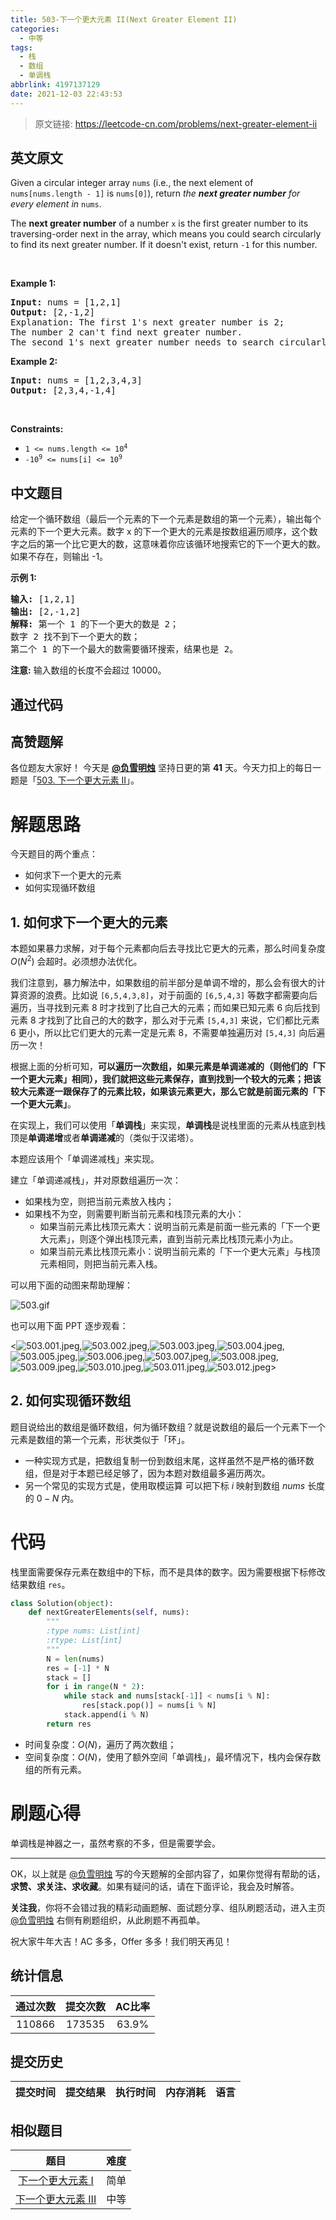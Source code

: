 ```yaml
---
title: 503-下一个更大元素 II(Next Greater Element II)
categories:
  - 中等
tags:
  - 栈
  - 数组
  - 单调栈
abbrlink: 4197137129
date: 2021-12-03 22:43:53
---
```


> 原文链接: https://leetcode-cn.com/problems/next-greater-element-ii


## 英文原文
<div><p>Given a circular integer array <code>nums</code> (i.e., the next element of <code>nums[nums.length - 1]</code> is <code>nums[0]</code>), return <em>the <strong>next greater number</strong> for every element in</em> <code>nums</code>.</p>

<p>The <strong>next greater number</strong> of a number <code>x</code> is the first greater number to its traversing-order next in the array, which means you could search circularly to find its next greater number. If it doesn&#39;t exist, return <code>-1</code> for this number.</p>

<p>&nbsp;</p>
<p><strong>Example 1:</strong></p>

<pre>
<strong>Input:</strong> nums = [1,2,1]
<strong>Output:</strong> [2,-1,2]
Explanation: The first 1&#39;s next greater number is 2; 
The number 2 can&#39;t find next greater number. 
The second 1&#39;s next greater number needs to search circularly, which is also 2.
</pre>

<p><strong>Example 2:</strong></p>

<pre>
<strong>Input:</strong> nums = [1,2,3,4,3]
<strong>Output:</strong> [2,3,4,-1,4]
</pre>

<p>&nbsp;</p>
<p><strong>Constraints:</strong></p>

<ul>
	<li><code>1 &lt;= nums.length &lt;= 10<sup>4</sup></code></li>
	<li><code>-10<sup>9</sup> &lt;= nums[i] &lt;= 10<sup>9</sup></code></li>
</ul>
</div>

## 中文题目
<div><p>给定一个循环数组（最后一个元素的下一个元素是数组的第一个元素），输出每个元素的下一个更大元素。数字 x 的下一个更大的元素是按数组遍历顺序，这个数字之后的第一个比它更大的数，这意味着你应该循环地搜索它的下一个更大的数。如果不存在，则输出 -1。</p>

<p><strong>示例 1:</strong></p>

<pre>
<strong>输入:</strong> [1,2,1]
<strong>输出:</strong> [2,-1,2]
<strong>解释:</strong> 第一个 1 的下一个更大的数是 2；
数字 2 找不到下一个更大的数； 
第二个 1 的下一个最大的数需要循环搜索，结果也是 2。
</pre>

<p><strong>注意:</strong> 输入数组的长度不会超过 10000。</p>
</div>

## 通过代码
<RecoDemo>
</RecoDemo>


## 高赞题解
各位题友大家好！ 今天是 **[@负雪明烛](/u/fuxuemingzhu/)** 坚持日更的第 **41** 天。今天力扣上的每日一题是「[503. 下一个更大元素 II](https://leetcode-cn.com/problems/next-greater-element-ii/)」。

# 解题思路

今天题目的两个重点：


- 如何求下一个更大的元素
- 如何实现循环数组


## 1. 如何求下一个更大的元素

本题如果暴力求解，对于每个元素都向后去寻找比它更大的元素，那么时间复杂度 $O(N^2)$ 会超时。必须想办法优化。


我们注意到，暴力解法中，如果数组的前半部分是单调不增的，那么会有很大的计算资源的浪费。比如说 `[6,5,4,3,8]`，对于前面的 `[6,5,4,3]` 等数字都需要向后遍历，当寻找到元素 8 时才找到了比自己大的元素；而如果已知元素 6 向后找到元素 8 才找到了比自己的大的数字，那么对于元素 `[5,4,3]` 来说，它们都比元素 6 更小，所以比它们更大的元素一定是元素 8，不需要单独遍历对 `[5,4,3]` 向后遍历一次！


根据上面的分析可知，**可以遍历一次数组，如果元素是单调递减的（则他们的「下一个更大元素」相同），我们就把这些元素保存，直到找到一个较大的元素；把该较大元素逐一跟保存了的元素比较，如果该元素更大，那么它就是前面元素的「下一个更大元素」**。

在实现上，我们可以使用「**单调栈**」来实现，**单调栈**是说栈里面的元素从栈底到栈顶是**单调递增**或者**单调递减**的（类似于汉诺塔）。


本题应该用个「单调递减栈」来实现。


建立「单调递减栈」，并对原数组遍历一次：

- 如果栈为空，则把当前元素放入栈内；
- 如果栈不为空，则需要判断当前元素和栈顶元素的大小：
  - 如果当前元素比栈顶元素大：说明当前元素是前面一些元素的「下一个更大元素」，则逐个弹出栈顶元素，直到当前元素比栈顶元素小为止。
  - 如果当前元素比栈顶元素小：说明当前元素的「下一个更大元素」与栈顶元素相同，则把当前元素入栈。



可以用下面的动图来帮助理解：


![503.gif](../images/next-greater-element-ii-0.gif)

也可以用下面 PPT 逐步观看：

<![503.001.jpeg](../images/next-greater-element-ii-1.jpeg),![503.002.jpeg](../images/next-greater-element-ii-2.jpeg),![503.003.jpeg](../images/next-greater-element-ii-3.jpeg),![503.004.jpeg](../images/next-greater-element-ii-4.jpeg),![503.005.jpeg](../images/next-greater-element-ii-5.jpeg),![503.006.jpeg](../images/next-greater-element-ii-6.jpeg),![503.007.jpeg](../images/next-greater-element-ii-7.jpeg),![503.008.jpeg](../images/next-greater-element-ii-8.jpeg),![503.009.jpeg](../images/next-greater-element-ii-9.jpeg),![503.010.jpeg](../images/next-greater-element-ii-10.jpeg),![503.011.jpeg](../images/next-greater-element-ii-11.jpeg),![503.012.jpeg](../images/next-greater-element-ii-12.jpeg)>


## 2. 如何实现循环数组

题目说给出的数组是循环数组，何为循环数组？就是说数组的最后一个元素下一个元素是数组的第一个元素，形状类似于「环」。


- 一种实现方式是，把数组复制一份到数组末尾，这样虽然不是严格的循环数组，但是对于本题已经足够了，因为本题对数组最多遍历两次。
- 另一个常见的实现方式是，使用取模运算 $%$ 可以把下标 $i$ 映射到数组 $nums$ 长度的 $0 - N$ 内。

# 代码


栈里面需要保存元素在数组中的下标，而不是具体的数字。因为需要根据下标修改结果数组 `res`。


```python
class Solution(object):
    def nextGreaterElements(self, nums):
        """
        :type nums: List[int]
        :rtype: List[int]
        """
        N = len(nums)
        res = [-1] * N
        stack = []
        for i in range(N * 2):
            while stack and nums[stack[-1]] < nums[i % N]:
                res[stack.pop()] = nums[i % N]
            stack.append(i % N)
        return res
```




- 时间复杂度：$O(N)$，遍历了两次数组；
- 空间复杂度：$O(N)$，使用了额外空间「单调栈」，最坏情况下，栈内会保存数组的所有元素。




# 刷题心得


单调栈是神器之一，虽然考察的不多，但是需要学会。

-----


OK，以上就是 [@负雪明烛](https://leetcode-cn.com/u/fuxuemingzhu/) 写的今天题解的全部内容了，如果你觉得有帮助的话，**求赞、求关注、求收藏**。如果有疑问的话，请在下面评论，我会及时解答。


**关注我**，你将不会错过我的精彩动画题解、面试题分享、组队刷题活动，进入主页 [@负雪明烛](https://leetcode-cn.com/u/fuxuemingzhu/) 右侧有刷题组织，从此刷题不再孤单。


祝大家牛年大吉！AC 多多，Offer 多多！我们明天再见！

## 统计信息
| 通过次数 | 提交次数 | AC比率 |
| :------: | :------: | :------: |
|    110866    |    173535    |   63.9%   |

## 提交历史
| 提交时间 | 提交结果 | 执行时间 |  内存消耗  | 语言 |
| :------: | :------: | :------: | :--------: | :--------: |


## 相似题目
|                             题目                             | 难度 |
| :----------------------------------------------------------: | :---------: |
| [下一个更大元素 I](https://leetcode-cn.com/problems/next-greater-element-i/) | 简单|
| [下一个更大元素 III](https://leetcode-cn.com/problems/next-greater-element-iii/) | 中等|
